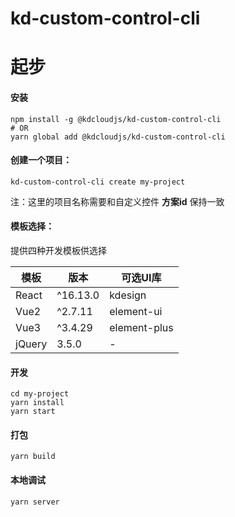 # kd-custom-control-cli
# 起步
#### 安装
```
npm install -g @kdcloudjs/kd-custom-control-cli
# OR
yarn global add @kdcloudjs/kd-custom-control-cli
```
#### 创建一个项目：
```
kd-custom-control-cli create my-project
```
注：这里的项目名称需要和自定义控件 **方案id** 保持一致
#### 模板选择：
提供四种开发模板供选择</br>

| 模板     | 版本     | 可选UI库     |
| -------- | -------- | -------- |
| React | ^16.13.0 | kdesign |
| Vue2  | ^2.7.11 | element-ui |
| Vue3  | ^3.4.29 | element-plus |
| jQuery| 3.5.0 | - |

#### 开发
```
cd my-project
yarn install
yarn start
```

#### 打包
```
yarn build
```

#### 本地调试
```
yarn server
```